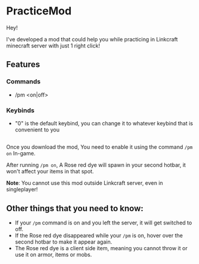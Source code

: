 # PracticeMod



Hey!

I've developed a mod that could help you while practicing in Linkcraft minecraft server with just 1 right click!

## Features

### Commands
- /pm <on|off>

### Keybinds
- "0" is the default keybind, you can change it to whatever keybind that is convenient to you

##  

Once you download the mod, You need to enable it using the command `/pm on` In-game.

After running `/pm on`, A Rose red dye will spawn in your second hotbar, it won't affect your items in that spot.

**Note**: You cannot use this mod outside Linkcraft server, even in singleplayer!



## Other things that you need to know:

- If your `/pm` command is on and you left the server, it will get switched to off.
- If the Rose red dye disappeared while your `/pm` is on, hover over the second hotbar to make it appear again.
- The Rose red dye is a client side item, meaning you cannot throw it or use it on armor, items or mobs.
